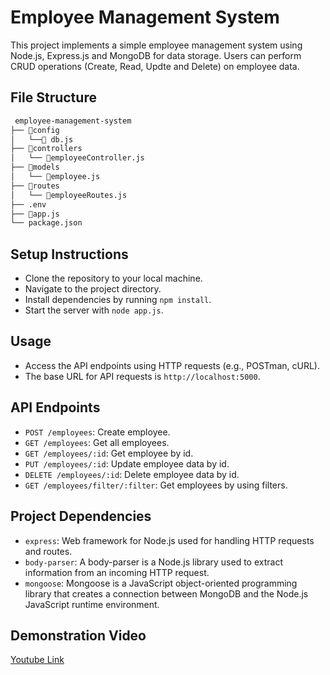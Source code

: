 # Employee Management System

This project implements a simple employee management system using Node.js, Express.js and MongoDB for data storage. Users can perform CRUD operations (Create, Read, Updte and Delete) on employee data.

## File Structure

```txt
 employee-management-system
├── 📂config
│   └──📜 db.js
├── 📂controllers
│   └── 📜employeeController.js
├── 📂models
│   └── 📜employee.js
├── 📂routes
│   └── 📜employeeRoutes.js
├── .env
├── 📜app.js
└── package.json

```

## Setup Instructions

- Clone the repository to your local machine.
- Navigate to the project directory.
- Install dependencies by running `npm install`.
- Start the server with `node app.js`.

## Usage
- Access the API endpoints using HTTP requests (e.g., POSTman, cURL).
- The base URL for API requests is `http://localhost:5000`.

## API Endpoints
- `POST /employees`: Create employee. 
- `GET /employees`: Get all employees.
- `GET /employees/:id`: Get employee by id.
- `PUT /employees/:id`: Update employee data by id.
- `DELETE /employees/:id`: Delete employee data by id.
- `GET /employees/filter/:filter`: Get employees by using filters.

## Project Dependencies
- `express`: Web framework for Node.js used for handling HTTP requests and routes.
- `body-parser`: A body-parser is a Node.js library used to extract information from an incoming HTTP request.
- `mongoose`: Mongoose is a JavaScript object-oriented programming library that creates a connection between MongoDB and the Node.js JavaScript runtime environment.

## Demonstration Video

[Youtube Link](https://drive.google.com/file/d/1LjFNx_SpHIeKIAZHpBakvt0jeQSbw4t6/view?usp=drive_link)


